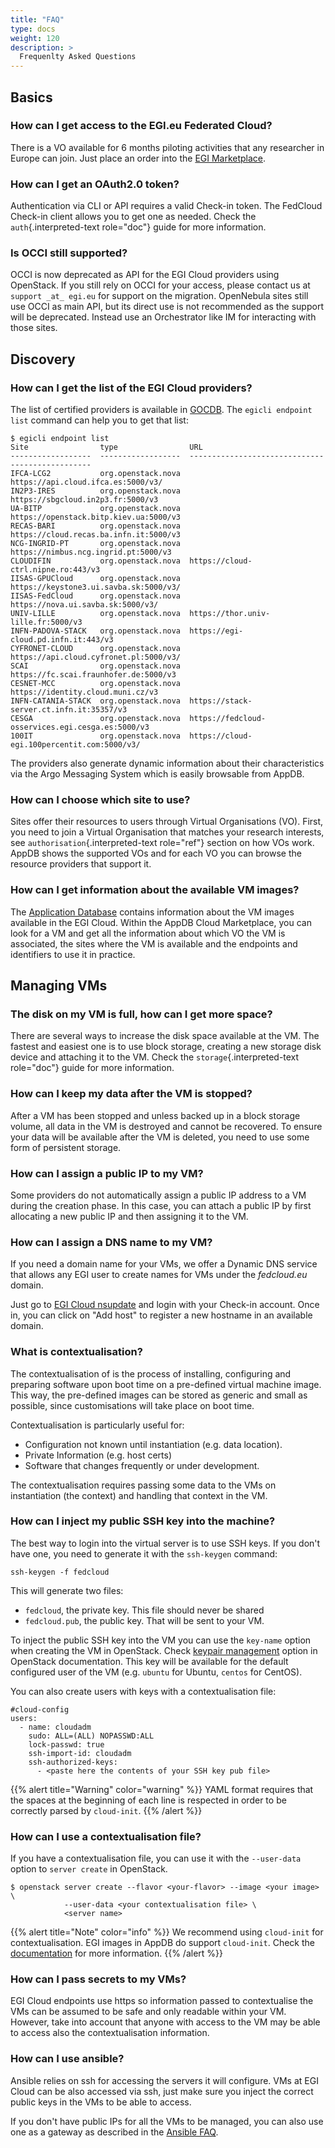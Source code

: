 ```yaml
---
title: "FAQ"
type: docs
weight: 120 
description: >
  Frequenlty Asked Questions 
---
```


## Basics

### How can I get access to the EGI.eu Federated Cloud?

There is a VO available for 6 months piloting activities that any
researcher in Europe can join. Just place an order into the [EGI
Marketplace](https://marketplace.egi.eu/31-cloud-compute).

### How can I get an OAuth2.0 token?

Authentication via CLI or API requires a valid Check-in token. The
FedCloud Check-in client allows you to get one as needed. Check the
`auth`{.interpreted-text role="doc"} guide for more information.

### Is OCCI still supported?

OCCI is now deprecated as API for the EGI Cloud providers using
OpenStack. If you still rely on OCCI for your access, please contact us
at `support _at_ egi.eu` for support on the migration. OpenNebula sites
still use OCCI as main API, but its direct use is not recommended as the
support will be deprecated. Instead use an Orchestrator like IM for
interacting with those sites.

## Discovery

### How can I get the list of the EGI Cloud providers?

The list of certified providers is available in
[GOCDB](https://goc.egi.eu). The `egicli endpoint list` command can help
you to get that list:

``` {.console}
$ egicli endpoint list
Site                type                URL
------------------  ------------------  ------------------------------------------------
IFCA-LCG2           org.openstack.nova  https://api.cloud.ifca.es:5000/v3/
IN2P3-IRES          org.openstack.nova  https://sbgcloud.in2p3.fr:5000/v3
UA-BITP             org.openstack.nova  https://openstack.bitp.kiev.ua:5000/v3
RECAS-BARI          org.openstack.nova  https://cloud.recas.ba.infn.it:5000/v3
NCG-INGRID-PT       org.openstack.nova  https://nimbus.ncg.ingrid.pt:5000/v3
CLOUDIFIN           org.openstack.nova  https://cloud-ctrl.nipne.ro:443/v3
IISAS-GPUCloud      org.openstack.nova  https://keystone3.ui.savba.sk:5000/v3/
IISAS-FedCloud      org.openstack.nova  https://nova.ui.savba.sk:5000/v3/
UNIV-LILLE          org.openstack.nova  https://thor.univ-lille.fr:5000/v3
INFN-PADOVA-STACK   org.openstack.nova  https://egi-cloud.pd.infn.it:443/v3
CYFRONET-CLOUD      org.openstack.nova  https://api.cloud.cyfronet.pl:5000/v3/
SCAI                org.openstack.nova  https://fc.scai.fraunhofer.de:5000/v3
CESNET-MCC          org.openstack.nova  https://identity.cloud.muni.cz/v3
INFN-CATANIA-STACK  org.openstack.nova  https://stack-server.ct.infn.it:35357/v3
CESGA               org.openstack.nova  https://fedcloud-osservices.egi.cesga.es:5000/v3
100IT               org.openstack.nova  https://cloud-egi.100percentit.com:5000/v3/
```

The providers also generate dynamic information about their
characteristics via the Argo Messaging System which is easily browsable
from AppDB.

### How can I choose which site to use?

Sites offer their resources to users through Virtual Organisations (VO).
First, you need to join a Virtual Organisation that matches your
research interests, see `authorisation`{.interpreted-text role="ref"}
section on how VOs work. AppDB shows the supported VOs and for each VO
you can browse the resource providers that support it.

### How can I get information about the available VM images?

The [Application Database](https://appdb.egi.eu) contains information
about the VM images available in the EGI Cloud. Within the AppDB Cloud
Marketplace, you can look for a VM and get all the information about
which VO the VM is associated, the sites where the VM is available and
the endpoints and identifiers to use it in practice.

## Managing VMs

### The disk on my VM is full, how can I get more space?

There are several ways to increase the disk space available at the VM.
The fastest and easiest one is to use block storage, creating a new
storage disk device and attaching it to the VM. Check the
`storage`{.interpreted-text role="doc"} guide for more information.

### How can I keep my data after the VM is stopped?

After a VM has been stopped and unless backed up in a block storage
volume, all data in the VM is destroyed and cannot be recovered. To
ensure your data will be available after the VM is deleted, you need to
use some form of persistent storage.

### How can I assign a public IP to my VM?

Some providers do not automatically assign a public IP address to a VM
during the creation phase. In this case, you can attach a public IP by
first allocating a new public IP and then assigning it to the VM.

### How can I assign a DNS name to my VM?

If you need a domain name for your VMs, we offer a Dynamic DNS service
that allows any EGI user to create names for VMs under the
*fedcloud.eu* domain.

Just go to [EGI Cloud nsupdate](https://nsupdate.fedcloud.eu) and login
with your Check-in account. Once in, you can click on \"Add host\" to
register a new hostname in an available domain.

### What is contextualisation?

The contextualisation of is the process of installing, configuring and
preparing software upon boot time on a pre-defined virtual machine
image. This way, the pre-defined images can be stored as generic and
small as possible, since customisations will take place on boot time.

Contextualisation is particularly useful for:

-   Configuration not known until instantiation (e.g. data location).
-   Private Information (e.g. host certs)
-   Software that changes frequently or under development.

The contextualisation requires passing some data to the VMs on
instantiation (the context) and handling that context in the VM.

### How can I inject my public SSH key into the machine?

The best way to login into the virtual server is to use SSH keys. If you
don\'t have one, you need to generate it with the `ssh-keygen` command:

``` {.console}
ssh-keygen -f fedcloud
```

This will generate two files:

-   `fedcloud`, the private key. This file should never be shared
-   `fedcloud.pub`, the public key. That will be sent to your VM.

To inject the public SSH key into the VM you can use the
`key-name` option when creating the VM in OpenStack. Check
[keypair
management](https://docs.openstack.org/python-openstackclient/pike/cli/command-objects/keypair.html)
option in OpenStack documentation. This key will be available for the
default configured user of the VM (e.g. `ubuntu` for Ubuntu, `centos`
for CentOS).

You can also create users with keys with a contextualisation file:

``` {.yaml}
#cloud-config
users:
  - name: cloudadm
    sudo: ALL=(ALL) NOPASSWD:ALL
    lock-passwd: true
    ssh-import-id: cloudadm
    ssh-authorized-keys:
      - <paste here the contents of your SSH key pub file>
```

{{% alert title="Warning" color="warning" %}}
YAML format requires that the spaces at the beginning of each line is
respected in order to be correctly parsed by `cloud-init`.
{{% /alert %}}

### How can I use a contextualisation file?

If you have a contextualisation file, you can use it with the
`--user-data` option to `server create` in OpenStack.

``` {.shell}
$ openstack server create --flavor <your-flavor> --image <your image> \
            --user-data <your contextualisation file> \
            <server name>
```

{{% alert title="Note" color="info" %}}
We recommend using `cloud-init` for contextualisation. EGI images in
AppDB do support `cloud-init`. Check the
[documentation](https://cloudinit.readthedocs.io/) for more
information.
{{% /alert %}}

### How can I pass secrets to my VMs?

EGI Cloud endpoints use https so information passed to contextualise the
VMs can be assumed to be safe and only readable within your VM. However,
take into account that anyone with access to the VM may be able to
access also the contextualisation information.

### How can I use ansible?

Ansible relies on ssh for accessing the servers it will configure. VMs
at EGI Cloud can be also accessed via ssh, just make sure you inject the
correct public keys in the VMs to be able to access.

If you don\'t have public IPs for all the VMs to be managed, you can
also use one as a gateway as described in the [Ansible
FAQ](https://docs.ansible.com/ansible/latest/reference_appendices/faq.html#how-do-i-configure-a-jump-host-to-access-servers-that-i-have-no-direct-access-to).
